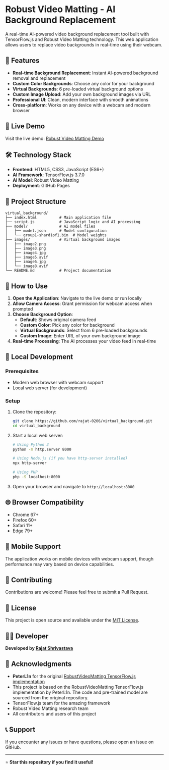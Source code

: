 # Robust Video Matting - AI Background Replacement

A real-time AI-powered video background replacement tool built with TensorFlow.js and Robust Video Matting technology. This web application allows users to replace video backgrounds in real-time using their webcam.

## 🌟 Features

- **Real-time Background Replacement**: Instant AI-powered background removal and replacement
- **Custom Color Backgrounds**: Choose any color for your background
- **Virtual Backgrounds**: 6 pre-loaded virtual background options
- **Custom Image Upload**: Add your own background images via URL
- **Professional UI**: Clean, modern interface with smooth animations
- **Cross-platform**: Works on any device with a webcam and modern browser

## 🚀 Live Demo

Visit the live demo: [Robust Video Matting Demo](https://rajat-0206.github.io/virtual_background/)

## 🛠️ Technology Stack

- **Frontend**: HTML5, CSS3, JavaScript (ES6+)
- **AI Framework**: TensorFlow.js 3.7.0
- **AI Model**: Robust Video Matting
- **Deployment**: GitHub Pages

## 📁 Project Structure

```
virtual_background/
├── index.html          # Main application file
├── script.js           # JavaScript logic and AI processing
├── model/              # AI model files
│   ├── model.json      # Model configuration
│   └── group1-shard1of1.bin  # Model weights
├── images/             # Virtual background images
│   ├── image2.png
│   ├── image3.png
│   ├── image4.jpg
│   ├── image5.avif
│   ├── image6.jpg
│   └── image8.avif
└── README.md           # Project documentation
```

## 🎯 How to Use

1. **Open the Application**: Navigate to the live demo or run locally
2. **Allow Camera Access**: Grant permission for webcam access when prompted
3. **Choose Background Option**:
   - **Default**: Shows original camera feed
   - **Custom Color**: Pick any color for background
   - **Virtual Backgrounds**: Select from 6 pre-loaded backgrounds
   - **Custom Image**: Enter URL of your own background image
4. **Real-time Processing**: The AI processes your video feed in real-time

## 🔧 Local Development

### Prerequisites
- Modern web browser with webcam support
- Local web server (for development)

### Setup
1. Clone the repository:
   ```bash
   git clone https://github.com/rajat-0206/virtual_background.git
   cd virtual_background
   ```

2. Start a local web server:
   ```bash
   # Using Python 3
   python -m http.server 8000
   
   # Using Node.js (if you have http-server installed)
   npx http-server
   
   # Using PHP
   php -S localhost:8000
   ```

3. Open your browser and navigate to `http://localhost:8000`

## 🌐 Browser Compatibility

- Chrome 67+
- Firefox 60+
- Safari 11+
- Edge 79+

## 📱 Mobile Support

The application works on mobile devices with webcam support, though performance may vary based on device capabilities.

## 🤝 Contributing

Contributions are welcome! Please feel free to submit a Pull Request.

## 📄 License

This project is open source and available under the [MIT License](LICENSE).

## 👨‍💻 Developer

**Developed by [Rajat Shrivastava](https://github.com/rajat-0206)**

## 🙏 Acknowledgments

- **PeterL1n** for the original [RobustVideoMatting TensorFlow.js implementation](https://github.com/PeterL1n/RobustVideoMatting/tree/tfjs)
- This project is based on the RobustVideoMatting TensorFlow.js implementation by PeterL1n. The code and pre-trained model are sourced from the original repository.
- TensorFlow.js team for the amazing framework
- Robust Video Matting research team
- All contributors and users of this project

## 📞 Support

If you encounter any issues or have questions, please open an issue on GitHub.

---

⭐ **Star this repository if you find it useful!**

